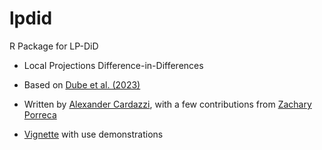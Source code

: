 # lpdid
R Package for LP-DiD


- Local Projections Difference-in-Differences

- Based on [Dube et al. (2023)](https://www.nber.org/papers/w31184)

- Written by  [Alexander Cardazzi](https://alexcardazzi.github.io/), with a few contributions from [Zachary Porreca](https://zachporreca.github.io/)

- [Vignette](https://alexcardazzi.github.io/lpdid_vignette.html) with use demonstrations
